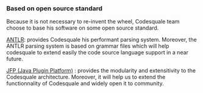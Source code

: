 ### Based on open source standard ###

Because it is not necessary to re-invent the wheel, Codesquale team choose to base his software on some open source standard.

[ANTLR](http://www.antlr.org/): provides Codesquale his performant parsing system. Moreover, the ANTLR parsing system is based on grammar files which will help codesquale to extend easily the code source language support in a near future.

[JFP (Java Plugin Platform)](http://jpf.sourceforge.net/) : provides the modularity and extensitivity to the Codesquale architecture. Moreover, it will help us to extend the functionnality of Codesquale and widely open it to community.